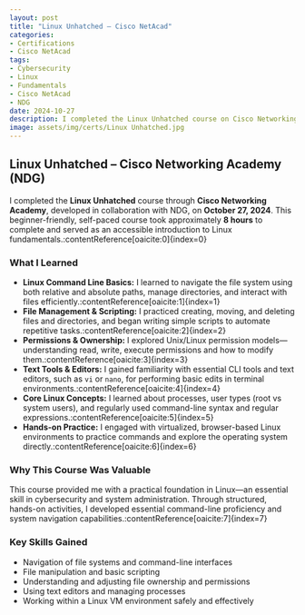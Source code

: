 ```yaml
---
layout: post
title: "Linux Unhatched – Cisco NetAcad"
categories:
- Certifications
- Cisco NetAcad
tags:
- Cybersecurity
- Linux
- Fundamentals
- Cisco NetAcad
- NDG
date: 2024-10-27
description: I completed the Linux Unhatched course on Cisco Networking Academy (NDG), gaining foundational skills with Linux system navigation, command line, scripting basics, and file permissions.
image: assets/img/certs/Linux Unhatched.jpg
---
```

## Linux Unhatched – Cisco Networking Academy (NDG)

I completed the **Linux Unhatched** course through **Cisco Networking Academy**, developed in collaboration with NDG, on **October 27, 2024**. This beginner-friendly, self-paced course took approximately **8 hours** to complete and served as an accessible introduction to Linux fundamentals.:contentReference[oaicite:0]{index=0}

### What I Learned

- **Linux Command Line Basics:** I learned to navigate the file system using both relative and absolute paths, manage directories, and interact with files efficiently.:contentReference[oaicite:1]{index=1}  
- **File Management & Scripting:** I practiced creating, moving, and deleting files and directories, and began writing simple scripts to automate repetitive tasks.:contentReference[oaicite:2]{index=2}  
- **Permissions & Ownership:** I explored Unix/Linux permission models—understanding read, write, execute permissions and how to modify them.:contentReference[oaicite:3]{index=3}  
- **Text Tools & Editors:** I gained familiarity with essential CLI tools and text editors, such as `vi` or `nano`, for performing basic edits in terminal environments.:contentReference[oaicite:4]{index=4}  
- **Core Linux Concepts:** I learned about processes, user types (root vs system users), and regularly used command-line syntax and regular expressions.:contentReference[oaicite:5]{index=5}  
- **Hands-on Practice:** I engaged with virtualized, browser-based Linux environments to practice commands and explore the operating system directly.:contentReference[oaicite:6]{index=6}

### Why This Course Was Valuable

This course provided me with a practical foundation in Linux—an essential skill in cybersecurity and system administration. Through structured, hands-on activities, I developed essential command-line proficiency and system navigation capabilities.:contentReference[oaicite:7]{index=7}
    
### Key Skills Gained

- Navigation of file systems and command-line interfaces  
- File manipulation and basic scripting  
- Understanding and adjusting file ownership and permissions  
- Using text editors and managing processes  
- Working within a Linux VM environment safely and effectively  
